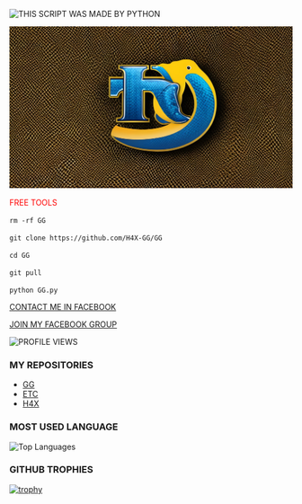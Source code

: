 ![THIS SCRIPT WAS MADE BY PYTHON](https://www.python.org/static/img/python-logo.png)

![H4X-GG](https://github.com/H4X-GG/H4X/blob/main/e28dbfa3f19a4cbe8fde75bf6e411265.jpeg)


<span style="color:red">FREE TOOLS</span>

`rm -rf GG`

`git clone https://github.com/H4X-GG/GG`

`cd GG`

`git pull`

`python GG.py`

[CONTACT ME IN FACEBOOK](https://www.facebook.com/mehu.mehu.mehu.99)

[JOIN MY FACEBOOK GROUP](https://facebook.com/groups/7202024073196436/)

![PROFILE VIEWS](https://komarev.com/ghpvc/?username=H4X-GG)

### MY REPOSITORIES

- [GG](https://github.com/H4X-GG/GG)
- [ETC](https://github.com/H4X-GG/ETC)
- [H4X](https://github.com/H4X-GG/H4X)

### MOST USED LANGUAGE 

![Top Languages](https://github-readme-stats.vercel.app/api/top-langs/?username=H4X-GG&layout=compact)

### GITHUB TROPHIES

[![trophy](https://github-profile-trophy.vercel.app/?username=H4X-GG)](https://github.com/ryo-ma/github-profile-trophy)


